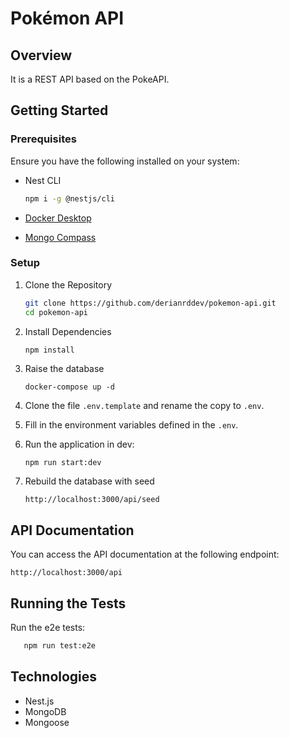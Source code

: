 # Pokémon API

## Overview

It is a REST API based on the PokeAPI.

## Getting Started

### Prerequisites

Ensure you have the following installed on your system:

- Nest CLI 

  ```bash 
  npm i -g @nestjs/cli 
  ```

- [Docker Desktop](https://www.docker.com/get-started/)
- [Mongo Compass](https://www.mongodb.com/try/download/compass)

### Setup

1. Clone the Repository

   ```bash
   git clone https://github.com/derianrddev/pokemon-api.git
   cd pokemon-api
   ```

2. Install Dependencies

   ```bash
   npm install
   ```

3. Raise the database
   ```
   docker-compose up -d
   ```

4. Clone the file ```.env.template``` and rename the copy to ```.env```.

5. Fill in the environment variables defined in the ```.env```.

6. Run the application in dev:
   ```
   npm run start:dev
   ```

7. Rebuild the database with seed
   ```
   http://localhost:3000/api/seed
   ```

## API Documentation

You can access the API documentation at the following endpoint:
```
http://localhost:3000/api
```

## Running the Tests

Run the e2e tests:
```bash
   npm run test:e2e
```

## Technologies

- Nest.js
- MongoDB
- Mongoose